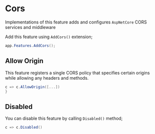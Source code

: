# Cors

Implementations of this feature adds and configures `AspNetCore` CORS services
and middleware

Add this feature using `AddCors()` extension;

```csharp
app.Features.AddCors();
```

## Allow Origin

This feature registers a single CORS policy that specifies certain origins 
while allowing any headers and methods.

```csharp
c => c.AllowOrigin([...])
}
```

## Disabled

You can disable this feature by calling `Disabled()` method;

```csharp
c => c.Disabled()
```